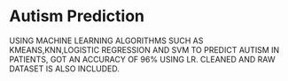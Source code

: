 # Autism Prediction
USING MACHINE LEARNING ALGORITHMS SUCH AS KMEANS,KNN,LOGISTIC REGRESSION AND SVM TO PREDICT AUTISM IN PATIENTS, GOT AN ACCURACY OF 96% USING LR.
CLEANED AND RAW DATASET IS ALSO INCLUDED.
